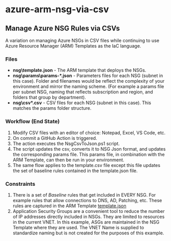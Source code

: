 # azure-arm-nsg-via-csv #

## Manage Azure NSG Rules via CSVs ##

A variation on managing Azure NSGs in CSV files while continuing to use Azure Resource Manager (ARM) Templates as the IaC language.

### Files ###

* **nsg\template.json** - The ARM template that deploys the NSGs.
* **nsg\params\params-*.json** - Parameters files for each NSG (subnet in this case). Folder and filenames would be reflect the complexity of your environment and mirror the naming scheme. (For example a params file per subnet NSG, naming that reflects subscription and region, and folders that group by department).
* **nsg\csv\*.csv** - CSV files for each NSG (subnet in this case). This matches the params folder structure.

### Workflow (End State) ###

1. Modify CSV files with an editor of choice: Notepad, Excel, VS Code, etc.
2. On commit a GitHub Action is triggered.
3. The action executes the NsgCsvToJson.ps1 script.
4. The script updates the csv, converts it to NSG Json format, and updates the corresponding params file. This params file, in combination with the ARM Template, can then be run in your environment.
5. The same flow applies to the template.csv file except this file updates the set of baseline rules contained in the template.json file.

### Constraints ###

1. There is a set of _Baseline_ rules that get included in EVERY NSG. For example rules that allow connections to DNS, AD, Patching, etc. These rules are captured in the ARM Template [template.json](.\nsg\template.json)
2. Application Security Groups are a convenient tool to reduce the number of IP addresses directly included in NSGs. They are limited to resources in the current VNET. In this example, ASGs are maintained in the NSG Template where they are used. The VNET Name is supplied to standardize naming but is not created for the purposes of this example.
